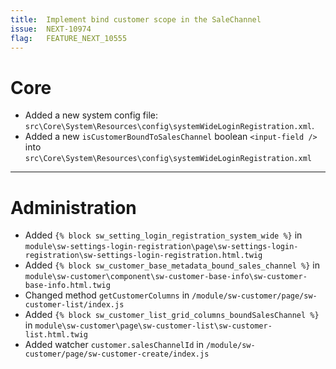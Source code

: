 ```yaml
---
title:  Implement bind customer scope in the SaleChannel
issue:  NEXT-10974   
flag:   FEATURE_NEXT_10555
---
```

# Core
* Added a new system config file: `src\Core\System\Resources\config\systemWideLoginRegistration.xml`.
* Added a new `isCustomerBoundToSalesChannel` boolean `<input-field />` into `src\Core\System\Resources\config\systemWideLoginRegistration.xml`  
___
# Administration
* Added `{% block sw_setting_login_registration_system_wide %}` in `module\sw-settings-login-registration\page\sw-settings-login-registration\sw-settings-login-registration.html.twig`
* Added `{% block sw_customer_base_metadata_bound_sales_channel %}` in `module\sw-customer\component\sw-customer-base-info\sw-customer-base-info.html.twig`
* Changed method `getCustomerColumns` in `/module/sw-customer/page/sw-customer-list/index.js`
* Added `{% block sw_customer_list_grid_columns_boundSalesChannel %}` in `module\sw-customer\page\sw-customer-list\sw-customer-list.html.twig`
* Added watcher `customer.salesChannelId` in `/module/sw-customer/page/sw-customer-create/index.js`
